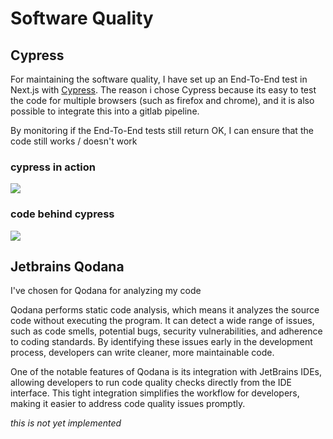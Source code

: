 # Software Quality

## Cypress
For maintaining the software quality, I have set up an End-To-End test in Next.js with [Cypress](https://docs.cypress.io/guides/overview/why-cypress). The reason i chose Cypress because its easy to test the code for multiple browsers (such as firefox and chrome), and it is also possible to integrate this into a gitlab pipeline.

By monitoring if the End-To-End tests still return OK, I can ensure that the code still works / doesn't work
### cypress in action
![](cypress.gif)

### code behind cypress
![](cypresscode.png)

## Jetbrains Qodana

I've chosen for Qodana for analyzing my code

Qodana performs static code analysis, which means it analyzes the source code without executing the program. It can detect a wide range of issues, such as code smells, potential bugs, security vulnerabilities, and adherence to coding standards. By identifying these issues early in the development process, developers can write cleaner, more maintainable code.

One of the notable features of Qodana is its integration with JetBrains IDEs, allowing developers to run code quality checks directly from the IDE interface. This tight integration simplifies the workflow for developers, making it easier to address code quality issues promptly.

*this is not yet implemented*